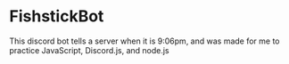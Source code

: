 # FishstickBot
This discord bot tells a server when it is 9:06pm, and was made for me to practice JavaScript, Discord.js, and node.js

